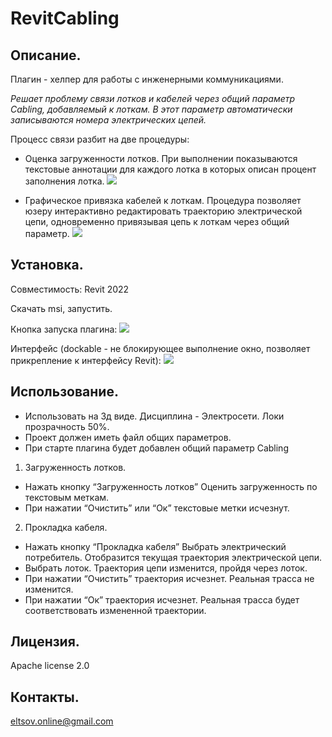 # RevitCabling

## Описание.

Плагин - хелпер для работы с инженерными коммуникациями.

*Решает проблему связи лотков и кабелей через общий параметр Cabling, добавляемый к лоткам. В этот параметр автоматически записываются номера электрических цепей.*

Процесс связи разбит на две процедуры:
- Оценка загруженности лотков.
При выполнении показываются текстовые аннотации для каждого лотка в которых описан процент заполнения лотка.
![](https://user-images.githubusercontent.com/83776033/251412666-6beb8498-dddd-4be1-a4c8-c2f2e36c8ca3.PNG)

- Графическое привязка кабелей к лоткам. 
Процедура позволяет юзеру интерактивно редактировать траекторию электрической цепи, одновременно привязывая цепь к лоткам через общий параметр.
![](https://user-images.githubusercontent.com/83776033/251412719-ae0abfd9-c39a-4a81-81ab-00b40fe41076.PNG)

## Установка.

Совместимость:
Revit 2022

Скачать msi, запустить.

Кнопка запуска плагина:
![](https://user-images.githubusercontent.com/83776033/251412503-25be1c98-1298-44a9-98a6-be9e9b722d49.PNG)

Интерфейс (dockable - не блокирующее выполнение окно, позволяет прикрепление к интерфейсу Revit):
![](https://user-images.githubusercontent.com/83776033/251412594-745039bc-bde4-4278-bbfd-96b810ed10c7.PNG)

## Использование.

- Использовать на 3д виде. Дисциплина - Электросети. Локи прозрачность 50%.
- Проект должен иметь файл общих параметров.
- При старте плагина будет добавлен общий параметр Cabling

1. Загруженность лотков.
- Нажать кнопку “Загруженность лотков”
Оценить загруженность по текстовым меткам.
- При нажатии “Очистить” или “Ок” текстовые метки исчезнут.
2. Прокладка кабеля.
- Нажать кнопку “Прокладка кабеля”
Выбрать электрический потребитель. Отобразится текущая траектория электрической цепи.
- Выбрать лоток. Траектория цепи изменится, пройдя через лоток.
- При нажатии “Очистить” траектория исчезнет. Реальная трасса не изменится.
- При нажатии “Ок” траектория исчезнет. Реальная трасса будет соответствовать измененной траектории.


## Лицензия.

Apache license 2.0

## Контакты.

eltsov.online@gmail.com